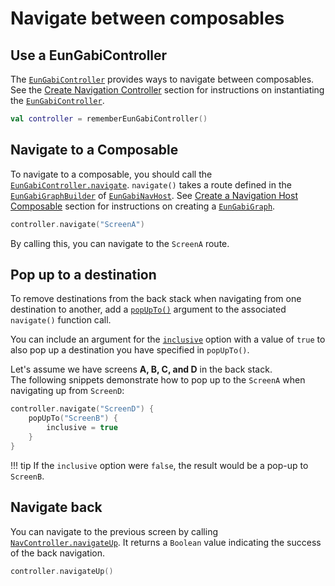 # Navigate between composables

## Use a EunGabiController

The [`EunGabiController`](https://easternkite.github.io/eungabi/api/eungabi/com.easternkite.eungabi.navigation/-eun-gabi-controller/index.html) provides ways to navigate between composables. See the [Create Navigation Controller](https://easternkite.github.io/eungabi/getting-started/quick-start/#1-create-navigation-controller) section for instructions on instantiating the [`EunGabiController`](https://easternkite.github.io/eungabi/api/eungabi/com.easternkite.eungabi.navigation/-eun-gabi-controller/index.html).

```kotlin
val controller = rememberEunGabiController()
```

## Navigate to a Composable
To navigate to a composable, you should call the [`EunGabiController.navigate`](https://easternkite.github.io/eungabi/api/eungabi/com.easternkite.eungabi.navigation/-eun-gabi-controller/index.html#1758206243%2FFunctions%2F-1883328705). `navigate()` takes a route defined in the [`EunGabiGraphBuilder`](https://easternkite.github.io/eungabi/api/eungabi/com.easternkite.eungabi.navigation/-eun-gabi-graph-builder/index.html) of [`EunGabiNavHost`](https://easternkite.github.io/eungabi/api/eungabi/com.easternkite.eungabi.navigation/-eun-gabi-nav-host.html).  See [Create a Navigation Host Composable](https://easternkite.github.io/eungabi/getting-started/quick-start/#2-create-a-navigation-host-composable) section for instructions on creating a [`EunGabiGraph`](https://easternkite.github.io/eungabi/api/eungabi/com.easternkite.eungabi.navigation/-eun-gabi-graph/index.html).

```kotlin
controller.navigate("ScreenA")
```

By calling this, you can navigate to the `ScreenA` route.

## Pop up to a destination
To remove destinations from the back stack when navigating from one destination to another, add a [`popUpTo()`](https://easternkite.github.io/eungabi/api/eungabi/com.easternkite.eungabi.navigation/-nav-options-builder/index.html#-1031005298%2FFunctions%2F-1883328705) argument to the associated `navigate()` function call.

You can include an argument for the [`inclusive`](https://easternkite.github.io/eungabi/api/eungabi/com.easternkite.eungabi.navigation/-pop-up-to-builder/index.html#696458280%2FProperties%2F-1883328705) option with a value of `true` to also pop up a destination you have specified in `popUpTo()`.

Let's assume we have screens **A, B, C, and D** in the back stack.  
The following snippets demonstrate how to pop up to the `ScreenA` when navigating up from `ScreenD`:
```kotlin
controller.navigate("ScreenD") {
	popUpTo("ScreenB") {
		inclusive = true
	}
}
```

!!! tip
    If the `inclusive` option were `false`, the result would be a pop-up to `ScreenB`.


## Navigate back
You can navigate to the previous screen by calling [`NavController.navigateUp`](https://easternkite.github.io/eungabi/api/eungabi/com.easternkite.eungabi.navigation/-eun-gabi-controller/index.html#-2071943207%2FFunctions%2F-1883328705). It returns a `Boolean` value  indicating the success of the back navigation.
```kotlin
controller.navigateUp()
```